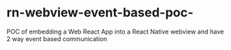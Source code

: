 # rn-webview-event-based-poc-
POC of embedding a Web React App into a React Native webview and have 2 way event based communication

